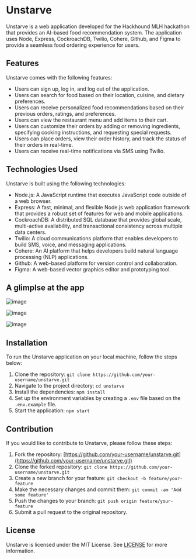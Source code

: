 
# Unstarve

Unstarve is a web application developed for the Hackhound MLH hackathon that provides an AI-based food recommendation system. The application uses Node, Express, CockroachDB, Twilio, Cohere, Github, and Figma to provide a seamless food ordering experience for users.

## Features

Unstarve comes with the following features:

-   Users can sign up, log in, and log out of the application.
-   Users can search for food based on their location, cuisine, and dietary preferences.
-   Users can receive personalized food recommendations based on their previous orders, ratings, and preferences.
-   Users can view the restaurant menu and add items to their cart.
-   Users can customize their orders by adding or removing ingredients, specifying cooking instructions, and requesting special requests.
-   Users can place orders, view their order history, and track the status of their orders in real-time.
-   Users can receive real-time notifications via SMS using Twilio.

## Technologies Used

Unstarve is built using the following technologies:

-   Node.js: A JavaScript runtime that executes JavaScript code outside of a web browser.
-   Express: A fast, minimal, and flexible Node.js web application framework that provides a robust set of features for web and mobile applications.
-   CockroachDB: A distributed SQL database that provides global scale, multi-active availability, and transactional consistency across multiple data centers.
-   Twilio: A cloud communications platform that enables developers to build SMS, voice, and messaging applications.
-   Cohere: An AI platform that helps developers build natural language processing (NLP) applications.
-   Github: A web-based platform for version control and collaboration.
-   Figma: A web-based vector graphics editor and prototyping tool.

## A glimplse at the app
![image](https://user-images.githubusercontent.com/73191232/222939606-5dfb12cf-5490-43be-8833-6236ba4430dc.png)

![image](https://user-images.githubusercontent.com/73191232/222939632-bcbc8a43-55d5-4991-a771-c05c93ec20fc.png)

![image](https://user-images.githubusercontent.com/73191232/222939669-bacc1635-3271-46c7-bae9-4a8fb147b6c3.png)


## Installation

To run the Unstarve application on your local machine, follow the steps below:

1.  Clone the repository: `git clone https://github.com/your-username/unstarve.git`
2.  Navigate to the project directory: `cd unstarve`
3.  Install the dependencies: `npm install`
4.  Set up the environment variables by creating a `.env` file based on the `.env.example` file.
5.  Start the application: `npm start`

## Contribution

If you would like to contribute to Unstarve, please follow these steps:

1.  Fork the repository: [https://github.com/your-username/unstarve.git](https://github.com/your-username/unstarve.git)
2.  Clone the forked repository: `git clone https://github.com/your-username/unstarve.git`
3.  Create a new branch for your feature: `git checkout -b feature/your-feature`
4.  Make the necessary changes and commit them: `git commit -am 'Add some feature'`
5.  Push the changes to your branch: `git push origin feature/your-feature`
6.  Submit a pull request to the original repository.

## License

Unstarve is licensed under the MIT License. See [LICENSE](https://chat.openai.com/LICENSE) for more information.
